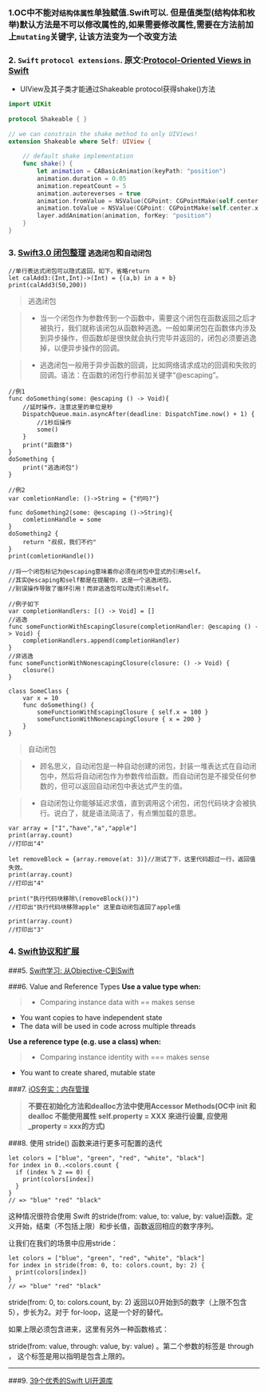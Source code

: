 ### 1.OC中不能对`结构体属性`单独赋值.Swift可以.  但是值类型(结构体和枚举)默认方法是不可以修改属性的,如果需要修改属性,需要在方法前加上`mutating`关键字, 让该方法变为一个改变方法
### 2. `Swift` `protocol extensions`. 原文:[Protocol-Oriented Views in Swift](https://www.natashatherobot.com/protocol-oriented-views-in-swift/)
 
 - UIView及其子类才能通过Shakeable protocol获得shake()方法

```swift
import UIKit
 
protocol Shakeable { }
 
// we can constrain the shake method to only UIViews!
extension Shakeable where Self: UIView {
    
    // default shake implementation
    func shake() {
        let animation = CABasicAnimation(keyPath: "position")
        animation.duration = 0.05
        animation.repeatCount = 5
        animation.autoreverses = true
        animation.fromValue = NSValue(CGPoint: CGPointMake(self.center.x - 4.0, self.center.y))
        animation.toValue = NSValue(CGPoint: CGPointMake(self.center.x + 4.0, self.center.y))
        layer.addAnimation(animation, forKey: "position")
    }
}
```
### 3. [Swift3.0 闭包整理](http://www.tuicool.com/articles/JNFVfyn) `逃逸闭包`和`自动闭包`
```objc
//单行表达式闭包可以隐式返回，如下，省略return
let calAdd3:(Int,Int)->(Int) = {(a,b) in a + b}
print(calAdd3(50,200))
```
> 逃逸闭包

> * 当一个闭包作为参数传到一个函数中，需要这个闭包在函数返回之后才被执行，我们就称该闭包从函数种逃逸。一般如果闭包在函数体内涉及到异步操作，但函数却是很快就会执行完毕并返回的，闭包必须要逃逸掉，以便异步操作的回调。

> * 逃逸闭包一般用于异步函数的回调，比如网络请求成功的回调和失败的回调。语法：在函数的闭包行参前加关键字“@escaping”。

```objc
//例1
func doSomething(some: @escaping () -> Void){
    //延时操作，注意这里的单位是秒
    DispatchQueue.main.asyncAfter(deadline: DispatchTime.now() + 1) {
        //1秒后操作
        some()
    }
    print("函数体")
}
doSomething {
    print("逃逸闭包")
}

//例2
var comletionHandle: ()->String = {"约吗?"}

func doSomething2(some: @escaping ()->String){
    comletionHandle = some
}
doSomething2 {
    return "叔叔，我们不约"
}
print(comletionHandle())

//将一个闭包标记为@escaping意味着你必须在闭包中显式的引用self。
//其实@escaping和self都是在提醒你，这是一个逃逸闭包，
//别误操作导致了循环引用！而非逃逸包可以隐式引用self。

//例子如下
var completionHandlers: [() -> Void] = []
//逃逸
func someFunctionWithEscapingClosure(completionHandler: @escaping () -> Void) {
    completionHandlers.append(completionHandler)
}
//非逃逸
func someFunctionWithNonescapingClosure(closure: () -> Void) {
    closure()
}

class SomeClass {
    var x = 10
    func doSomething() {
        someFunctionWithEscapingClosure { self.x = 100 }
        someFunctionWithNonescapingClosure { x = 200 }
    }
}
```
> 自动闭包

> * 顾名思义，自动闭包是一种自动创建的闭包，封装一堆表达式在自动闭包中，然后将自动闭包作为参数传给函数。而自动闭包是不接受任何参数的，但可以返回自动闭包中表达式产生的值。

> * 自动闭包让你能够延迟求值，直到调用这个闭包，闭包代码块才会被执行。说白了，就是语法简洁了，有点懒加载的意思。

```objc
var array = ["I","have","a","apple"]
print(array.count)
//打印出"4"

let removeBlock = {array.remove(at: 3)}//测试了下，这里代码超过一行，返回值失效。
print(array.count)
//打印出"4"

print("执行代码块移除\(removeBlock())")
//打印出"执行代码块移除apple" 这里自动闭包返回了apple值

print(array.count)
//打印出"3"
```
 
### 4. [Swift协议和扩展](http://www.tuicool.com/articles/773a6f)

 
###5. [Swift学习: 从Objective-C到Swift](http://www.tuicool.com/articles/Vz6Vzyb)

###6. Value and Reference Types
 **Use a value type when:**

> * Comparing instance data with == makes sense
* You want copies to have independent state
* The data will be used in code across multiple threads

**Use a reference type (e.g. use a class) when:**
> * Comparing instance identity with === makes sense
* You want to create shared, mutable state


###7. [iOS夯实：内存管理](https://github.com/100mango/zen/blob/master/iOS夯实：内存管理/iOS夯实：内存管理.md)

>  **不要在初始化方法和dealloc方法中使用Accessor Methods(OC中 init 和 dealloc 不能使用属性 self.property = XXX 来进行设置, 应使用_property = xxx的方式)**

 
###8. 使用 stride() 函数来进行更多可配置的迭代
```objc
let colors = ["blue", "green", "red", "white", "black"]  
for index in 0..<colors.count {  
  if (index % 2 == 0) {
    print(colors[index])
  }
}
// => "blue" "red" "black"
```

这种情况很符合使用 Swift 的stride(from: value, to: value, by: value)函数。定义开始，结束（不包括上限）和步长值，函数返回相应的数字序列。

让我们在我们的场景中应用stride：

```objc
let colors = ["blue", "green", "red", "white", "black"]  
for index in stride(from: 0, to: colors.count, by: 2) {  
  print(colors[index])
}
// => "blue" "red" "black"

```

stride(from: 0, to: colors.count, by: 2) 返回以0开始到5的数字（上限不包含5），步长为2。对于 for-loop，这是一个好的替代。

如果上限必须包含进来，这里有另外一种函数格式：

stride(from: value, through: value, by: value) 。第二个参数的标签是 through ， 这个标签是用以指明是包含上限的。

-----
###9. [39个优秀的Swift UI开源库](http://www.tuicool.com/articles/EZVV3m7)


